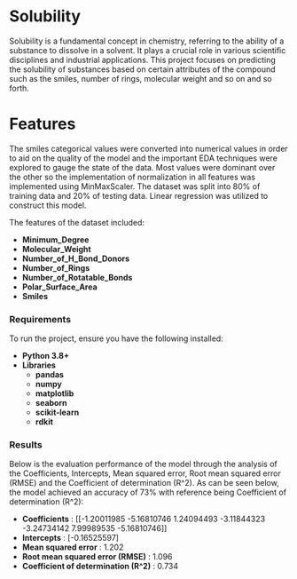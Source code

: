 # Solubility
 Solubility is a fundamental concept in chemistry, referring to the ability of a substance to dissolve
 in a solvent. It plays a crucial role in various scientific disciplines and industrial applications. This
 project focuses on predicting the solubility of substances based on certain attributes of the compound such
 as the smiles, number of rings, molecular weight and so on and so forth.

 # Features
 The smiles categorical values were converted into numerical values in order to aid on the quality of the model
 and the important EDA techniques were explored to gauge the state of the data. Most values were dominant
 over the other so the implementation of normalization in all features was implemented using MinMaxScaler. The
 dataset was split into 80% of training data and 20% of testing data. Linear regression was utilized to construct
 this model.

 The features of the dataset included:
 - **Minimum_Degree**
 - **Molecular_Weight**
 - **Number_of_H_Bond_Donors**
 - **Number_of_Rings**
 - **Number_of_Rotatable_Bonds**
 - **Polar_Surface_Area**
 - **Smiles**

### Requirements
To run the project, ensure you have the following installed:

- **Python 3.8+**
- **Libraries**
  - **pandas**
  - **numpy**
  - **matplotlib**
  - **seaborn**
  - **scikit-learn**
  - **rdkit**

### Results
Below is the evaluation performance of the model through the analysis of the Coefficients, Intercepts, Mean squared error,
Root mean squared error (RMSE) and the Coefficient of determination (R^2). As can be seen below, the model achieved an accuracy of
73% with reference being Coefficient of determination (R^2):

- **Coefficients** : [[-1.20011985 -5.16810746  1.24094493 -3.11844323 -3.24734142  7.99989535   -5.16810746]]
- **Intercepts**   : [-0.16525597]
- **Mean squared error** : 1.202
- **Root mean squared error (RMSE)** : 1.096
- **Coefficient of determination (R^2)** : 0.734
